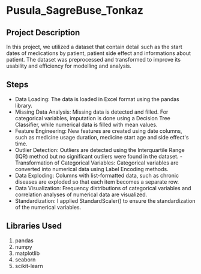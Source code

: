 # Pusula_SagreBuse_Tonkaz
## Project Description ##
In this project, we utilized a dataset that contain detail such as the start dates of medications by patient, patient side effect and informations about patient. The dataset was preprocessed and transformed to improve its usability and efficiency for modelling and analysis.


## Steps ##
- Data Loading: The data is loaded in Excel format using the pandas library.
- Missing Data Analysis: Missing data is detected and filled. For categorical variables, imputation is done using a Decision Tree Classifier, while numerical data is filled with mean values.
- Feature Engineering: New features are created using date columns, such as medicine usage duration, medicine start age and side effect's time.
- Outlier Detection: Outliers are detected using the Interquartile Range (IQR) method but no significant outliers were found in the dataset.
-Transformation of Categorical Variables: Categorical variables are converted into numerical data using Label Encoding methods.
- Data Exploding: Columns with list-formatted data, such as chronic diseases are exploded so that each item becomes a separate row.
- Data Visualization: Frequency distributions of categorical variables and correlation analyses of numerical data are visualized.
- Standardization: I applied StandardScaler() to ensure the standardization of the numerical variables.



## Libraries Used ##
1. pandas
2. numpy
3. matplotlib
4. seaborn
5. scikit-learn
